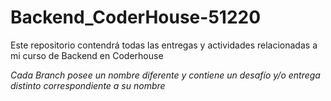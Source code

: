 # Backend_CoderHouse-51220
Este repositorio contendrá todas las entregas y actividades relacionadas a mi curso de Backend en Coderhouse

*Cada Branch posee un nombre diferente y contiene un desafío y/o entrega distinto correspondiente a su nombre*
